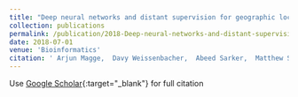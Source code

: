 ```yaml
---
title: "Deep neural networks and distant supervision for geographic location mention extraction"
collection: publications
permalink: /publication/2018-Deep-neural-networks-and-distant-supervision-for-geographic-location-mention-extraction
date: 2018-07-01
venue: 'Bioinformatics'
citation: ' Arjun Magge,  Davy Weissenbacher,  Abeed Sarker,  Matthew Scotch,  Graciela Gonzalez-Hernandez, &quot;Deep neural networks and distant supervision for geographic location mention extraction.&quot; Bioinformatics, 2018.'
---
```

Use [Google Scholar](https://scholar.google.com/scholar?q=Deep+neural+networks+and+distant+supervision+for+geographic+location+mention+extraction){:target="_blank"} for full citation